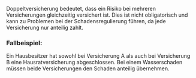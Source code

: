 Doppeltversicherung bedeutet, dass ein Risiko bei mehreren Versicherungen gleichzeitig versichert ist. Dies ist nicht obligatorisch und kann zu Problemen bei der Schadensregulierung führen, da jede Versicherung nur anteilig zahlt.
### **Fallbeispiel:** 

Ein Hausbesitzer hat sowohl bei Versicherung A als auch bei Versicherung B eine Hausratversicherung abgeschlossen. Bei einem Wasserschaden müssen beide Versicherungen den Schaden anteilig übernehmen.